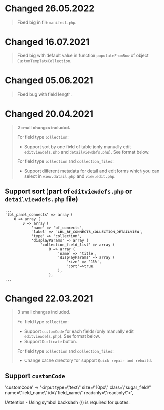 # Changed 26.05.2022
> Fixed big in file `manifest.php`.

# Changed 16.07.2021
> Fixed big with default value in function `populateFromRow` of object `CustomTemplateCollection`.

# Changed 05.06.2021
> Fixed bug with field length.

# Changed 20.04.2021
>
> 2 small changes included.
>
> For field type `collection`:
> - Support sort by one field of table (only manually edit `editviewdefs.php` and `detailviewdefs.php`). See format below.
>
> For field type `collection` and `collection_files`:
> - Support different metadata for detail and edit forms which you can select in `view.datail.php` and `view.edit.php`.

## Support sort (part of `editviewdefs.php` or `detailviewdefs.php` file)

```
...
'lbl_panel_connects' => array (
    0 => array (
        0 => array (
            'name' => 'bf_connects',
            'label' => 'LBL_BF_CONNECTS_COLLECTION_DETAILVIEW',
            'type' => 'collection',
            'displayParams' => array (
                'collection_field_list' => array (
                    0 => array (
                        'name' => 'title',
                        'displayParams' => array (
                            'size' => '15%',
                            'sort'=>true,
                        ),
                    ),
...
```

# Changed 22.03.2021
>
> 3 small changes included.
>
> For field type `collection`:
> - Support `customCode` for each fields (only manually edit `editviewdefs.php`). See format below.
> - Support `Duplicate` button.
>
> For field type `collection` and `collection_files`:
> - Change cache directory for support `Quick repair and rebuild`.
>

## Support `customCode`

'customCode' => '<input type=\\"text\\" size=\\"10px\\" class=\\"sugar_field\\" name=\\"field_name\\" id=\\"field_name\\" readonly=\\"readonly\\">',

!Attention - Using symbol backslash (\\) is required for quotes.
